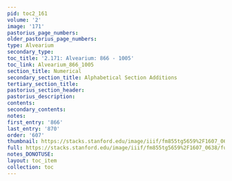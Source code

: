 ```yaml
---
pid: toc2_161
volume: '2'
image: '171'
pastorius_page_numbers: 
older_pastorius_page_numbers: 
type: Alvearium
secondary_type: 
toc_title: '2.171: Alvearium: 866 - 1005'
toc_link: Alvearium_866_1005
section_title: Numerical
secondary_section_title: Alphabetical Section Additions
tertiary_section_title: 
pastorius_section_header: 
pastorius_description: 
contents: 
secondary_contents: 
notes: 
first_entry: '866'
last_entry: '870'
order: '607'
thumbnail: https://stacks.stanford.edu/image/iiif/fm855tg5659%2F1607_0638/full/100,/0/default.jpg
full: https://stacks.stanford.edu/image/iiif/fm855tg5659%2F1607_0638/full/full/0/default.jpg
notes_DONOTUSE: 
layout: toc_item
collection: toc
---
```

